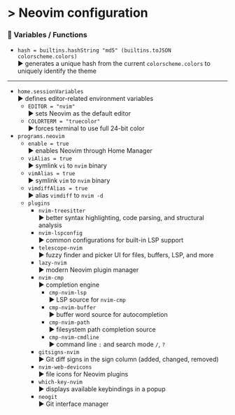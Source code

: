 # > Neovim configuration

### 🔹 Variables / Functions

+ `hash = builtins.hashString "md5" (builtins.toJSON colorscheme.colors)`\
▶️ generates a unique hash from the current `colorscheme.colors` to uniquely identify the theme

---

+ `home.sessionVariables`\
▶️ defines editor-related environment variables
    + `EDITOR = "nvim"`\
    ▶️ sets Neovim as the default editor
    + `COLORTERM = "truecolor"`\
    ▶️ forces terminal to use full 24-bit color
+ `programs.neovim`
    + `enable = true`\
    ▶️ enables Neovim through Home Manager
    + `viAlias = true`\
    ▶️ symlink `vi` to `nvim` binary
    + `vimAlias = true`\
    ▶️ symlink `vim` to `nvim` binary
    + `vimdiffAlias = true`\
    ▶️ alias `vimdiff` to `nvim -d`
    + `plugins`
        + `nvim-treesitter`\
        ▶️ better syntax highlighting, code parsing, and structural analysis
        + `nvim-lspconfig`\
        ▶️ common configurations for built-in LSP support
        + `telescope-nvim`\
        ▶️ fuzzy finder and picker UI for files, buffers, LSP, and more
        + `lazy-nvim`\
        ▶️ modern Neovim plugin manager
        + `nvim-cmp`\
        ▶️ completion engine
            + `cmp-nvim-lsp`\
            ▶️ LSP source for `nvim-cmp`
            + `cmp-nvim-buffer`\
            ▶️ buffer word source for autocompletion
            + `cmp-nvim-path`\
            ▶️ filesystem path completion source
            + `cmp-nvim-cmdline`\
            ▶️ command line `:` and search mode `/`, `?`
        + `gitsigns-nvim`\
        ▶️ Git diff signs in the sign column (added, changed, removed)
        + `nvim-web-devicons`\
        ▶️ file icons for Neovim plugins
        + `which-key-nvim`\
        ▶️ displays available keybindings in a popup
        + `neogit`\
        ▶️ Git interface manager


